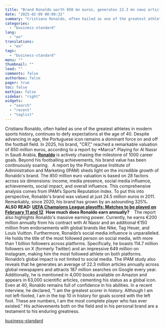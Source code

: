 ```yaml
---
title: "Brand Ronaldo worth 850 mn euros, generates 22.3 mn news articles yearly"
date: "2025-02-09 00:00:32"
summary: "Cristiano Ronaldo, often hailed as one of the greatest athletes in modern sports history, continues to defy expectations at the age of 40. Despite advancing in age, the Portuguese icon remains a dominant force on and off the football field. In 2025, his brand, \"CR7,\" reached a remarkable valuation of..."
categories:
  - "business-standard"
lang:
  - "en"
translations:
  - "en"
tags:
  - "business-standard"
menu: ""
thumbnail: ""
lead: ""
comments: false
authorbox: false
pager: true
toc: false
mathjax: false
sidebar: "right"
widgets:
  - "search"
  - "recent"
  - "taglist"
---
```


Cristiano Ronaldo, often hailed as one of the greatest athletes in modern sports history, continues to defy expectations at the age of 40. Despite advancing in age, the Portuguese icon remains a dominant force on and off the football field. In 2025, his brand, "CR7," reached a remarkable valuation of 850 million euros, according to a report by \*Marca\*. Playing for Al Nassr in Saudi Arabia, **[Ronaldo](https://www.business-standard.com/topic/cristiano-ronaldo)** is actively chasing the milestone of 1000 career goals. Beyond his footballing achievements, his brand value has been continuously soaring.
 
A report by the Portuguese Institute of Administration and Marketing (IPAM) sheds light on the incredible growth of Ronaldo's brand. The 850 million euro valuation is based on 28 factors across six dimensions: income, media presence, social media influence, achievements, social impact, and overall influence. This comprehensive analysis comes from IPAM’s Sports Reputation Index. To put this into perspective, Ronaldo's brand was valued at just 24.5 million euros in 2011. Remarkably, since 2020, his brand has grown by an astounding 325%.  **ALSO READ: [UEFA Champions League playoffs: Matches to be played on February 11 and 12](https://www.business-standard.com/sports/football-news/uefa-champions-league-playoffs-matches-to-be-played-on-february-11-and-12-125020701685_1.html)**  **How much does Ronaldo earn annually?** 
 
The report also highlights Ronaldo's massive earning power. Currently, he earns €200 million annually from his contract with Al Nassr and an additional €150 million from endorsements with global brands like Nike, Tag Heuer, and Louis Vuitton. Furthermore, Ronaldo’s social media influence is unparalleled. He holds the title of the most followed person on social media, with more than 1 billion followers across platforms. Specifically, he boasts 114.7 million followers on X (formerly Twitter) and an impressive 649 million on Instagram, making him the most followed athlete on both platforms.
 
Ronaldo’s global impact is not limited to social media. The IPAM study also reveals that he generates an average of 22.3 million articles annually across global newspapers and attracts 187 million searches on Google every year. Additionally, he is mentioned in 4,000 books available on Amazon and appears in 63,000 scientific articles, cementing his status as a global icon.
 
Even at 40, Ronaldo remains full of confidence in his abilities. In a recent interview, he declared, "I am the greatest scorer in history. Although I am not left-footed, I am in the top 10 in history for goals scored with the left foot. These are numbers, I am the most complete player who has ever existed." His achievements both on the field and in his personal brand are a testament to his enduring greatness.

[business-standard](https://www.business-standard.com/sports/football-news/brand-ronaldo-worth-850-mn-euros-generates-22-3-mn-news-articles-yearly-125020801449_1.html)
